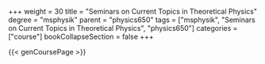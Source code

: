 +++
weight = 30
title = "Seminars on Current Topics in Theoretical Physics"
degree = "msphysik"
parent = "physics650"
tags = ["msphysik", "Seminars on Current Topics in Theoretical Physics", "physics650"]
categories = ["course"]
bookCollapseSection = false
+++

{{< genCoursePage >}}
